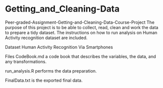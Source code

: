 # Getting_and_Cleaning-Data
Peer-graded-Assignment-Getting-and-Cleaning-Data-Course-Project
The purpose of this project is to be able to collect, read, clean and work the data to prepare a tidy dataset. The instructions on how to run analysis on Human Activity recognition dataset are included.

Dataset
Human Activity Recognition Via Smartphones

Files
CodeBook.md a code book that describes the variables, the data, and any transformations.

run_analysis.R performs the data preparation.

FinalData.txt is the exported final data.
